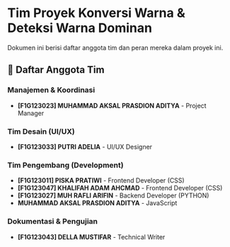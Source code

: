# Tim Proyek Konversi Warna & Deteksi Warna Dominan

Dokumen ini berisi daftar anggota tim dan peran mereka dalam proyek ini.

## 👥 Daftar Anggota Tim

### **Manajemen & Koordinasi**
- **[F1G123023] MUHAMMAD AKSAL PRASDION ADITYA** - Project Manager

### **Tim Desain (UI/UX)**
- **[F1G123033] PUTRI ADELIA** - UI/UX Designer

### **Tim Pengembang (Development)**
- **[F1G123011] PISKA PRATIWI** - Frontend Developer (CSS)
- **[F1G123047] KHALIFAH ADAM AHCMAD** - Frontend Developer (CSS)
- **[F1G123027] MUH RAFLI ARIFIN** - Backend Developer (PYTHON)
- **MUHAMMAD AKSAL PRASDION ADITYA** - JavaScript

### **Dokumentasi & Pengujian**
- **[F1G123043] DELLA MUSTIFAR** - Technical Writer
